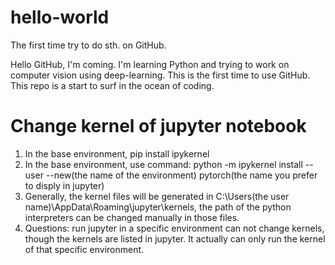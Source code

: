 # hello-world
The first time try to do sth. on GitHub.

Hello GitHub, I'm coming. I'm learning Python and trying to work on computer vision using deep-learning.
This is the first time to use GitHub. This repo is a start to surf in the ocean of coding.

# Change kernel of jupyter notebook

1. In the base environment, pip install ipykernel
2. In the base environment, use command: python -m ipykernel install --user --new(the name of the environment) pytorch(the name you prefer to disply in jupyter) 
3. Generally, the kernel files will be generated in C:\Users\(the user name)\AppData\Roaming\jupyter\kernels, the path of the python interpreters can be changed manually in those files.
4. Questions: run jupyter in a specific environment can not change kernels, though the kernels are listed in jupyter. It actually can only run the kernel of that specific environment.
